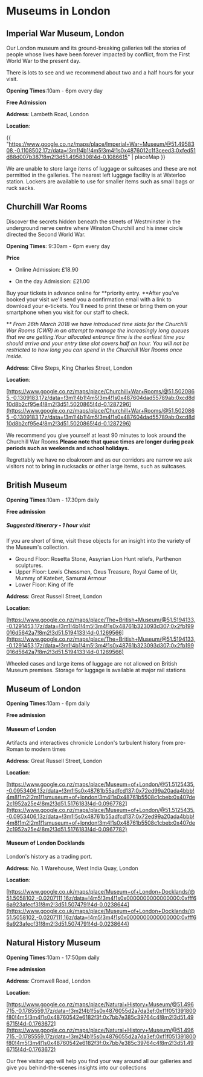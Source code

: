 # Museums in London

## Imperial War Museum, London

Our London museum and its ground-breaking galleries tell the stories of people whose lives have been forever impacted by conflict, from the First World War to the present day.

There is lots to see and we recommend about two and a half hours for your visit.

**Opening Times**:10am - 6pm every day

**Free Admission**

**Address**: Lambeth Road, London

**Location**:

{{ "https://www.google.co.nz/maps/place/Imperial+War+Museum/@51.4958308,-0.1108502,17z/data=!3m1!4b1!4m5!3m4!1s0x4876012c1f3ceed3:0xfed51d88d007b387!8m2!3d51.4958308!4d-0.1086615" | placeMap }}

We are unable to store large items of luggage or suitcases and these are not permitted in the galleries. The nearest left luggage facility is at Waterloo station. Lockers are available to use for smaller items such as small bags or ruck sacks.

## Churchill War Rooms

Discover the secrets hidden beneath the streets of Westminster in the underground nerve centre where Winston Churchill and his inner circle directed the Second World War.

**Opening Times**: 9:30am - 6pm every day

**Price**

* Online Admission: £18.90

* On the day Admission: £21.00

Buy your tickets in advance online for **priority entry. **After you’ve booked your visit we'll send you a confirmation email with a link to download your e-tickets. You’ll need to print these or bring them on your smartphone when you visit for our staff to check.

\*_\* From 26th March 2018 we have introduced time slots for the Churchill War Rooms \(CWR\) in an attempt to manage the increasingly long queues that we are getting.Your allocated entrance time is the earliest time you should arrive and your entry time slot covers half an hour. You will not be restricted to how long you can spend in the Churchill War Rooms once inside._

**Address**: Clive Steps, King Charles Street, London

**Location**:

[https://www.google.co.nz/maps/place/Churchill+War+Rooms/@51.5020865,-0.1309183,17z/data=!3m1!4b1!4m5!3m4!1s0x487604dad55789ab:0xcd8d10d8b2cf95e4!8m2!3d51.5020865!4d-0.1287296](https://www.google.co.nz/maps/place/Churchill+War+Rooms/@51.5020865,-0.1309183,17z/data=!3m1!4b1!4m5!3m4!1s0x487604dad55789ab:0xcd8d10d8b2cf95e4!8m2!3d51.5020865!4d-0.1287296)

We recommend you give yourself at least 90 minutes to look around the Churchill War Rooms.**Please note that queue times are longer during peak periods such as weekends and school holidays.**

Regrettably we have no cloakroom and as our corridors are narrow we ask visitors not to bring in rucksacks or other large items, such as suitcases.

## British Museum

**Opening Times**:10am - 17.30pm daily

**Free admission**

##### Suggested itinerary - **1 hour visit**

If you are short of time, visit these objects for an insight into the variety of the Museum's collection.

* Ground Floor: Rosetta Stone, Assyrian Lion Hunt reliefs, Parthenon sculptures.
* Upper Floor: Lewis Chessmen, Oxus Treasure, Royal Game of Ur, Mummy of Katebet, Samurai Armour
* Lower Floor: King of Ife

**Address**: Great Russell Street, London

**Location**:

[https://www.google.co.nz/maps/place/The+British+Museum/@51.5194133,-0.1291453,17z/data=!3m1!4b1!4m5!3m4!1s0x48761b323093d307:0x2fb199016d5642a7!8m2!3d51.5194133!4d-0.1269566](https://www.google.co.nz/maps/place/The+British+Museum/@51.5194133,-0.1291453,17z/data=!3m1!4b1!4m5!3m4!1s0x48761b323093d307:0x2fb199016d5642a7!8m2!3d51.5194133!4d-0.1269566)

Wheeled cases and large items of luggage are not allowed on British Museum premises. Storage for luggage is available at major rail stations

## Museum of London

**Opening Times**:10am - 6pm daily

**Free admission**

#### Museum of London

Artifacts and interactives chronicle London's turbulent history from pre-Roman to modern times

**Address**: Great Russell Street, London

**Location**:

[https://www.google.co.nz/maps/place/Museum+of+London/@51.5125435,-0.0953406,13z/data=!3m1!5s0x48761b55adfcd137:0x72ed99a20ada4bbb!4m8!1m2!2m1!1smuseum+of+london!3m4!1s0x48761b5508c1cbeb:0x407de2c1952a25e4!8m2!3d51.5176183!4d-0.0967782](https://www.google.co.nz/maps/place/Museum+of+London/@51.5125435,-0.0953406,13z/data=!3m1!5s0x48761b55adfcd137:0x72ed99a20ada4bbb!4m8!1m2!2m1!1smuseum+of+london!3m4!1s0x48761b5508c1cbeb:0x407de2c1952a25e4!8m2!3d51.5176183!4d-0.0967782)

#### Museum of London Docklands

London's history as a trading port.

**Address**: No. 1 Warehouse, West India Quay, London

**Location**:

[https://www.google.co.uk/maps/place/Museum+of+London+Docklands/@51.5058102,-0.0207111,16z/data=!4m5!3m4!1s0x0000000000000000:0xfff66a923afecf31!8m2!3d51.5074791!4d-0.0238644](https://www.google.co.uk/maps/place/Museum+of+London+Docklands/@51.5058102,-0.0207111,16z/data=!4m5!3m4!1s0x0000000000000000:0xfff66a923afecf31!8m2!3d51.5074791!4d-0.0238644)

## Natural History Museum

**Opening Times**:10am - 17:50pm daily

**Free admission**

**Address**: Cromwell Road, London

**Location**:

[https://www.google.co.nz/maps/place/Natural+History+Museum/@51.496715,-0.1785559,17z/data=!3m2!4b1!5s0x4876055d2a7da3ef:0xf1f051391800f80!4m5!3m4!1s0x48760542e6182f3f:0x7bb7e385c39764c4!8m2!3d51.496715!4d-0.1763672](https://www.google.co.nz/maps/place/Natural+History+Museum/@51.496715,-0.1785559,17z/data=!3m2!4b1!5s0x4876055d2a7da3ef:0xf1f051391800f80!4m5!3m4!1s0x48760542e6182f3f:0x7bb7e385c39764c4!8m2!3d51.496715!4d-0.1763672)

Our free visitor app will help you find your way around all our galleries and give you behind-the-scenes insights into our collections

## 



